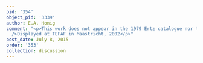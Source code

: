 ```yaml
---
pid: '354'
object_pid: '3339'
author: E.A. Honig
comment: "<p>This work does not appear in the 1979 Ertz catalogue nor the Honig Database.<br
  />Displayed at TEFAF in Maastricht, 2002</p>"
post_date: July 8, 2015
order: '353'
collection: discussion
---
```

